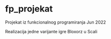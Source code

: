 # fp_projekat
Projekat iz funkcionalnog programiranja Jun 2022

Realizacija jedne varijante igre Bloxorz u Scali
